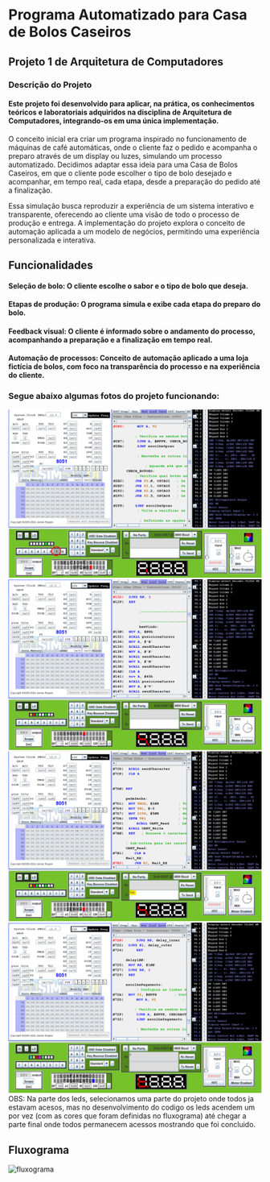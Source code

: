 # Programa Automatizado para Casa de Bolos Caseiros
## Projeto 1 de Arquitetura de Computadores
  
  ### Descrição do Projeto
#### Este projeto foi desenvolvido para aplicar, na prática, os conhecimentos teóricos e laboratoriais adquiridos na disciplina de Arquitetura de Computadores, integrando-os em uma única implementação.

  O conceito inicial era criar um programa inspirado no funcionamento de máquinas de café automáticas, onde o cliente faz o pedido e acompanha o preparo através de um display ou luzes, simulando um processo automatizado. Decidimos adaptar essa ideia para uma Casa de Bolos Caseiros, em que o cliente pode escolher o tipo de bolo desejado e acompanhar, em tempo real, cada etapa, desde a preparação do pedido até a finalização.

  Essa simulação busca reproduzir a experiência de um sistema interativo e transparente, oferecendo ao cliente uma visão de todo o processo de produção e entrega. A implementação do projeto explora o conceito de automação aplicada a um modelo de negócios, permitindo uma experiência personalizada e interativa.

## Funcionalidades
#### Seleção de bolo: O cliente escolhe o sabor e o tipo de bolo que deseja.
#### Etapas de produção: O programa simula e exibe cada etapa do preparo do bolo.
#### Feedback visual: O cliente é informado sobre o andamento do processo, acompanhando a preparação e a finalização em tempo real.
#### Automação de processos: Conceito de automação aplicado a uma loja fictícia de bolos, com foco na transparência do processo e na experiência do cliente.

  ### Segue abaixo algumas fotos do projeto funcionando:
  ![Primeira interação com botão](funcionando/botão.png)
  ![Resposta para a interação com o botão](funcionando/resposta_botao.png)
  ![Parte com inserção pelo txt](funcionando/senha.png)
  ![Mostrando os leds](funcionando/leds.png)
    OBS: Na parte dos leds, selecionamos uma parte do projeto onde todos ja estavam acesos, mas no desenvolvimento do codigo os leds acendem um por vez (com as cores que foram definidas no fluxograma) até chegar a parte final onde todos permanecem acessos mostrando que foi concluido. 

## Fluxograma
  ![fluxograma](funcionando/fluxograma.png)
